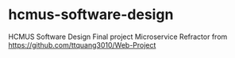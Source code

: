 # hcmus-software-design
HCMUS Software Design Final project Microservice
Refractor from https://github.com/ttquang3010/Web-Project
